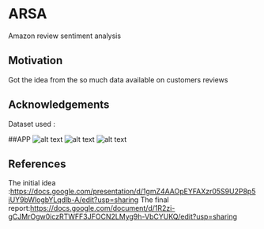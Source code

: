 # ARSA
Amazon review sentiment analysis

## Motivation
Got the idea from the so much data available on customers reviews 

## Acknowledgements
Dataset used :

##APP
![alt text](https://drive.google.com/file/d/1m2eJhL8Eb_Bn2n1ZrTTtxMnohxpG5Rof/view?usp=sharing)
![alt text](https://drive.google.com/file/d/1GPl7zVqTD56S9ApGKqc0Tz9NY8UJXw8f/view?usp=sharing)
![alt text](https://drive.google.com/file/d/1TFQE_qb-inHb_-GIYCavpZPlCuzt7Nwd/view?usp=sharing)


## References
The initial idea :https://docs.google.com/presentation/d/1gmZ4AAOpEYFAXzr05S9U2P8p5iUY9bWlogbYLqdlb-A/edit?usp=sharing
The final report:https://docs.google.com/document/d/1R2zi-gCJMrOgw0iczRTWFF3JFOCN2LMyg9h-VbCYUKQ/edit?usp=sharing

